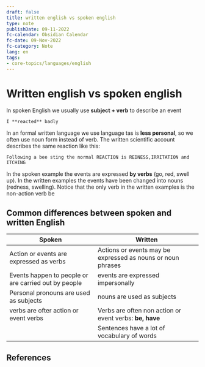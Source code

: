 ```yaml
---
draft: false
title: written english vs spoken english
type: note
publishDate: 09-11-2022
fc-calendar: Obsidian Calendar
fc-date: 09-Nov-2022
fc-category: Note
lang: en
tags:
- core-topics/languages/english
---
```


# Written english vs spoken english

In spoken English we usually use **subject  + verb** to describe an event
```
I **reacted** badly
```


In an formal written language we use language tas is **less personal**, so we often use noun form instead of verb. The written scientific account describes the same reaction like this:

```
Following a bee sting the normal REACTION is REDNESS,IRRITATION and ITCHING
```


In the spoken example the events are expressed **by verbs** (go, red, swell up). In the written examples the events have been changed into nouns (redness, swelling). Notice that the only verb in the written examples is the non-action verb be

## Common differences between spoken and written English

| Spoken                                               | Written                                                     |
| ---------------------------------------------------- | ----------------------------------------------------------- |
| Action or events are expressed as verbs              | Actions or events may be expressed as nouns or noun phrases |
| Events happen to people or are carried out by people | events are expressed impersonally                           |
| Personal pronouns are used as subjects               | nouns are used as subjects                                  |
| verbs are ofter action or event verbs                | Verbs are often non action or event verbs: **be, have**     |
|                                                      | Sentences have a lot of vocabulary of words                                                            |

## References
